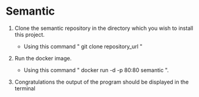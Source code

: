 # Semantic
1. Clone the semantic repository in the directory which you wish to install this project.
   * Using this command " git clone repository_url "

2. Run the docker image.
   * Using this command " docker run -d -p 80:80 semantic ".
  
3. Congratulations the output of the program should be displayed in the terminal
